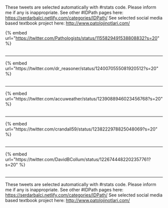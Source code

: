 

These tweets are selected automatically with #rstats code. Please inform me if any is inappropriate.
See other #IDPath pages here: https://serdarbalci.netlify.com/categories/IDPath/ 
See selected social media based textbook project here: http://www.patolojinotlari.com/

{% embed url="https://twitter.com/Pathologists/status/1155829491538808832?s=20" %}<br>
<br>
<hr>
{% embed url="https://twitter.com/dr_reasoner/status/1240070555081920512?s=20" %}<br>
<br>
<hr>
{% embed url="https://twitter.com/accuweather/status/1239088946023456768?s=20" %}<br>
<br>
<hr>
{% embed url="https://twitter.com/crandall59/status/1238222978825048069?s=20" %}<br>
<br>
<hr>
{% embed url="https://twitter.com/DavidBCollum/status/1226744482202357761?s=20" %}<br>
<br>
<hr>


These tweets are selected automatically with #rstats code. Please inform me if any is inappropriate.
See other #IDPath pages here: https://serdarbalci.netlify.com/categories/IDPath/ 
See selected social media based textbook project here: http://www.patolojinotlari.com/
